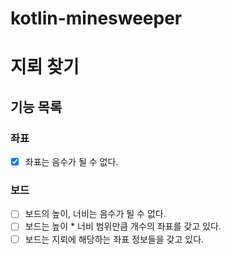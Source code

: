 # kotlin-minesweeper


# 지뢰 찾기

## 기능 목록

### 좌표
- [x] 좌표는 음수가 될 수 없다.

### 보드
- [ ] 보드의 높이, 너비는 음수가 될 수 없다.
- [ ] 보드는 높이 * 너비 범위만큼 개수의 좌표를 갖고 있다.
- [ ] 보드는 지뢰에 해당하는 좌표 정보들을 갖고 있다.
